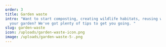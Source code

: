 ```yaml
---
order: 3
title: Garden waste
intro: "Want to start composting, creating wildlife habitats, reusing what's in
  your garden? We've got plenty of tips to get you going. "
slug: garden-waste
icon: /uploads/garden-waste-icon.png
image: /uploads/garden-waste-5-.png
---
```

